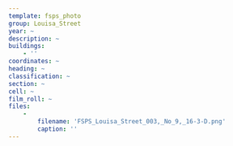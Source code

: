 ```yaml
---
template: fsps_photo
group: Louisa_Street
year: ~
description: ~
buildings:
    - ''
coordinates: ~
heading: ~
classification: ~
section: ~
cell: ~
film_roll: ~
files:
    -
        filename: 'FSPS_Louisa_Street_003,_No_9,_16-3-D.png'
        caption: ''
---
```

